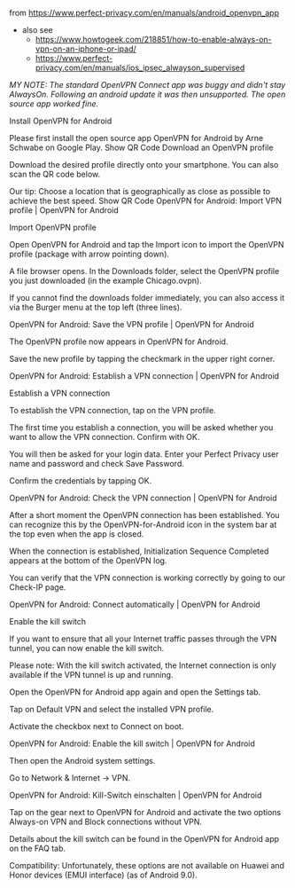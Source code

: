 
from https://www.perfect-privacy.com/en/manuals/android_openvpn_app

- also see
  - https://www.howtogeek.com/218851/how-to-enable-always-on-vpn-on-an-iphone-or-ipad/
  - https://www.perfect-privacy.com/en/manuals/ios_ipsec_alwayson_supervised

*MY NOTE: The standard OpenVPN Connect app was buggy and didn't stay AlwaysOn. Following an android update it was then unsupported. The open source app worked fine.*  

Install OpenVPN for Android

Please first install the open source app OpenVPN for Android by Arne Schwabe on Google Play.
Show QR Code
Download an OpenVPN profile

Download the desired profile directly onto your smartphone. You can also scan the QR code below.

Our tip: Choose a location that is geographically as close as possible to achieve the best speed.
Show QR Code
OpenVPN for Android: Import VPN profile | OpenVPN for Android

Import OpenVPN profile

Open OpenVPN for Android and tap the Import icon to import the OpenVPN profile (package with arrow pointing down).

A file browser opens. In the Downloads folder, select the OpenVPN profile you just downloaded (in the example Chicago.ovpn).

If you cannot find the downloads folder immediately, you can also access it via the Burger menu at the top left (three lines).

OpenVPN for Android: Save the VPN profile | OpenVPN for Android

The OpenVPN profile now appears in OpenVPN for Android.

Save the new profile by tapping the checkmark in the upper right corner.

OpenVPN for Android: Establish a VPN connection | OpenVPN for Android

Establish a VPN connection

To establish the VPN connection, tap on the VPN profile.

The first time you establish a connection, you will be asked whether you want to allow the VPN connection. Confirm with OK.

You will then be asked for your login data. Enter your Perfect Privacy user name and password and check Save Password.

Confirm the credentials by tapping OK.

OpenVPN for Android: Check the VPN connection | OpenVPN for Android

After a short moment the OpenVPN connection has been established. You can recognize this by the OpenVPN-for-Android icon in the system bar at the top even when the app is closed.

When the connection is established, Initialization Sequence Completed appears at the bottom of the OpenVPN log.

You can verify that the VPN connection is working correctly by going to our Check-IP page.

OpenVPN for Android: Connect automatically | OpenVPN for Android

Enable the kill switch

If you want to ensure that all your Internet traffic passes through the VPN tunnel, you can now enable the kill switch.

Please note: With the kill switch activated, the Internet connection is only available if the VPN tunnel is up and running.

Open the OpenVPN for Android app again and open the Settings tab.

Tap on Default VPN and select the installed VPN profile.

Activate the checkbox next to Connect on boot.

OpenVPN for Android: Enable the kill switch | OpenVPN for Android

Then open the Android system settings.

Go to Network & Internet → VPN.

OpenVPN for Android: Kill-Switch einschalten | OpenVPN for Android

Tap on the gear next to OpenVPN for Android and activate the two options Always-on VPN and Block connections without VPN.

Details about the kill switch can be found in the OpenVPN for Android app on the FAQ tab.

Compatibility: Unfortunately, these options are not available on Huawei and Honor devices (EMUI interface) (as of Android 9.0).